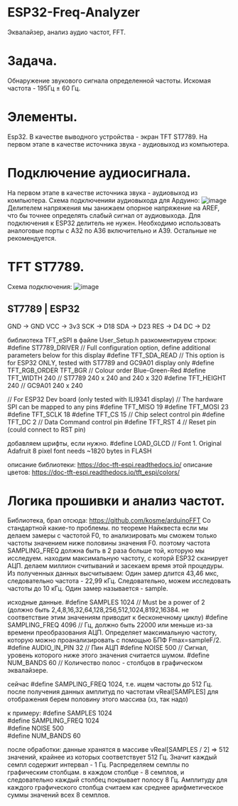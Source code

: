 # ESP32-Freq-Analyzer
Эквалайзер, анализ аудио частот, FFT. 
# Задача. 
Обнаружение звукового сигнала определенной частоты.
Искомая частота - 195Гц ± 60 Гц.
# Элементы.
Esp32. В качестве выводного устройства - экран TFT ST7789. На первом этапе в качестве источника звука - аудиовыход из компьютера.

# Подключение аудиосигнала.
На первом этапе в качестве источника звука - аудиовыход из компьютера.
Схема подключенияи аудиовыхода для Ардуино:
![image](https://github.com/user-attachments/assets/6a77b3cf-2e2b-44ce-a04e-f3010b631f6a)
Делителем напряжения мы занижаем опорное напряжение на AREF, что бы точнее определять слабый сигнал от аудиовыхода.
Для подключения к ESP32 делитель не нужен. Необходимо использовать аналоговые порты с А32 по А36 включительно и А39.
Остальные не рекомендуется.

# TFT ST7789.
Схема подключения:
![image](https://github.com/user-attachments/assets/24ae4ebc-824d-4910-a259-f82b38bc41ee)

ST7789 | ESP32
----------
GND   ->  GND
VCC   ->  3v3
SCK   ->  D18
SDA   ->  D23
RES   ->  D4
DC    ->  D2

библиотека TFT_eSPI
в файле User_Setup.h разкоментируем строки:
#define ST7789_DRIVER          // Full configuration option, define additional parameters below for this display
#define TFT_SDA_READ           // This option is for ESP32 ONLY, tested with ST7789 and GC9A01 display only
#define TFT_RGB_ORDER TFT_BGR  // Colour order Blue-Green-Red
#define TFT_WIDTH  240         // ST7789 240 x 240 and 240 x 320
#define TFT_HEIGHT 240         // GC9A01 240 x 240

// For ESP32 Dev board (only tested with ILI9341 display)
// The hardware SPI can be mapped to any pins
#define TFT_MISO 19
#define TFT_MOSI 23
#define TFT_SCLK 18
#define TFT_CS   15  // Chip select control pin
#define TFT_DC    2  // Data Command control pin
#define TFT_RST   4  // Reset pin (could connect to RST pin)

добавляем шрифты, если нужно.
#define LOAD_GLCD   // Font 1. Original Adafruit 8 pixel font needs ~1820 bytes in FLASH

описание библиотеки: https://doc-tft-espi.readthedocs.io/
описание цветов: https://doc-tft-espi.readthedocs.io/tft_espi/colors/

# Логика прошивки и анализ частот.
Библиотека, брал отсюда:
https://github.com/kosme/arduinoFFT
Со стандартной какие-то проблемы.
по теореме Найквеста если мы делаем замеры с частотой F0, то анализировать мы сможем только частоты значением ниже половины значения F0.
поэтому частота SAMPLING_FREQ должна быть в 2 раза больше той, которую мы исследуем.
находим максимальную частоту, с которй ESP32 сканирует АЦП. делаем миллион считываний и засекаем время этой процедуры. Из полученных данных высчитываем: 
Один замер длится 43,46 мкс, следовательно частота - 22,99 кГц. Следовательно, можем исследовать частоты до 10 кГц.
Один замер называется - sample.

исходные данные.
#define SAMPLES         1024         // Must be a power of 2 (должно быть 2,4,8,16,32,64,128,256,512,1024,8192,16384. не соответствие этим значениям приводит к бесконечному циклу)
#define SAMPLING_FREQ   4096         // Гц, должно быть 22000 или меньше из-за времени преобразования АЦП. Определяет максимальную частоту, которую можно проанализировать с помощью БПФ Fmax=sampleF/2.
#define AUDIO_IN_PIN    32           // Пин АЦП
#define NOISE           500          // Сигнал, уровень которого ниже этого значения считается шумом.
#define NUM_BANDS       60           // Количество полос - столбцов в графическом эквалайзере.

сейчас #define SAMPLING_FREQ   1024, т.е. ищем частоты до 512 Гц.
после получения данных амплитуд по частотам vReal[SAMPLES] для отображения берем половину этого массива (хз, так надо)

к примеру:
#define SAMPLES         1024         
#define SAMPLING_FREQ   1024                   
#define NOISE           500          
#define NUM_BANDS       60

после обработки: данные хранятся в массиве vReal[SAMPLES / 2] => 512 значений, крайнее из которых соответствует 512 Гц.
Значит каждый семпл содержит интервал - 1 Гц.
Распределяем семплы по графическим столбцам. в каждом столбце - 8 семплов, и следовательно каждый столбец покрывает полосу 8 Гц.
Амплитуду для каждого графического столбца считаем как среднее арифметическое суммы значений всех 8 семплов.
